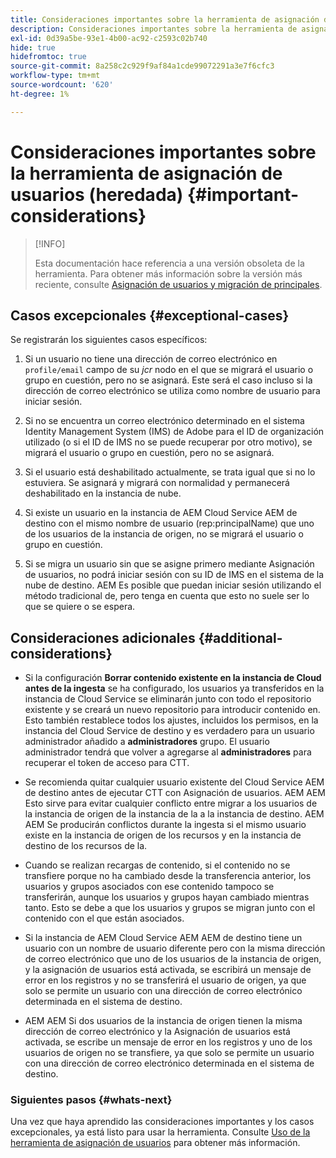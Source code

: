 ```yaml
---
title: Consideraciones importantes sobre la herramienta de asignación de usuarios (heredada)
description: Consideraciones importantes sobre la herramienta de asignación de usuarios (heredada)
exl-id: 0d39a5be-93e1-4b00-ac92-c2593c02b740
hide: true
hidefromtoc: true
source-git-commit: 8a258c2c929f9af84a1cde99072291a3e7f6cfc3
workflow-type: tm+mt
source-wordcount: '620'
ht-degree: 1%

---
```


# Consideraciones importantes sobre la herramienta de asignación de usuarios (heredada) {#important-considerations}

>[!INFO]
>
>Esta documentación hace referencia a una versión obsoleta de la herramienta. Para obtener más información sobre la versión más reciente, consulte [Asignación de usuarios y migración de principales](/help/journey-migration/content-transfer-tool/using-content-transfer-tool/user-mapping-and-migration.md).

## Casos excepcionales {#exceptional-cases}

Se registrarán los siguientes casos específicos:

1. Si un usuario no tiene una dirección de correo electrónico en `profile/email` campo de su *jcr* nodo en el que se migrará el usuario o grupo en cuestión, pero no se asignará.  Este será el caso incluso si la dirección de correo electrónico se utiliza como nombre de usuario para iniciar sesión.

1. Si no se encuentra un correo electrónico determinado en el sistema Identity Management System (IMS) de Adobe para el ID de organización utilizado (o si el ID de IMS no se puede recuperar por otro motivo), se migrará el usuario o grupo en cuestión, pero no se asignará.

1. Si el usuario está deshabilitado actualmente, se trata igual que si no lo estuviera. Se asignará y migrará con normalidad y permanecerá deshabilitado en la instancia de nube.

1. Si existe un usuario en la instancia de AEM Cloud Service AEM de destino con el mismo nombre de usuario (rep:principalName) que uno de los usuarios de la instancia de origen, no se migrará el usuario o grupo en cuestión.

1. Si se migra un usuario sin que se asigne primero mediante Asignación de usuarios, no podrá iniciar sesión con su ID de IMS en el sistema de la nube de destino.  AEM Es posible que puedan iniciar sesión utilizando el método tradicional de, pero tenga en cuenta que esto no suele ser lo que se quiere o se espera.

## Consideraciones adicionales {#additional-considerations}

* Si la configuración **Borrar contenido existente en la instancia de Cloud antes de la ingesta** se ha configurado, los usuarios ya transferidos en la instancia de Cloud Service se eliminarán junto con todo el repositorio existente y se creará un nuevo repositorio para introducir contenido en. Esto también restablece todos los ajustes, incluidos los permisos, en la instancia del Cloud Service de destino y es verdadero para un usuario administrador añadido a **administradores** grupo. El usuario administrador tendrá que volver a agregarse al **administradores** para recuperar el token de acceso para CTT.

* Se recomienda quitar cualquier usuario existente del Cloud Service AEM de destino antes de ejecutar CTT con Asignación de usuarios. AEM AEM Esto sirve para evitar cualquier conflicto entre migrar a los usuarios de la instancia de origen de la instancia de la a la instancia de destino. AEM AEM Se producirán conflictos durante la ingesta si el mismo usuario existe en la instancia de origen de los recursos y en la instancia de destino de los recursos de la.

* Cuando se realizan recargas de contenido, si el contenido no se transfiere porque no ha cambiado desde la transferencia anterior, los usuarios y grupos asociados con ese contenido tampoco se transferirán, aunque los usuarios y grupos hayan cambiado mientras tanto. Esto se debe a que los usuarios y grupos se migran junto con el contenido con el que están asociados.

* Si la instancia de AEM Cloud Service AEM AEM de destino tiene un usuario con un nombre de usuario diferente pero con la misma dirección de correo electrónico que uno de los usuarios de la instancia de origen, y la asignación de usuarios está activada, se escribirá un mensaje de error en los registros y no se transferirá el usuario de origen, ya que solo se permite un usuario con una dirección de correo electrónico determinada en el sistema de destino.

* AEM AEM Si dos usuarios de la instancia de origen tienen la misma dirección de correo electrónico y la Asignación de usuarios está activada, se escribe un mensaje de error en los registros y uno de los usuarios de origen no se transfiere, ya que solo se permite un usuario con una dirección de correo electrónico determinada en el sistema de destino.

### Siguientes pasos {#whats-next}

Una vez que haya aprendido las consideraciones importantes y los casos excepcionales, ya está listo para usar la herramienta. Consulte [Uso de la herramienta de asignación de usuarios](/help/journey-migration/content-transfer-tool/user-mapping-tool-legacy/using-user-mapping-tool-legacy.md) para obtener más información.
